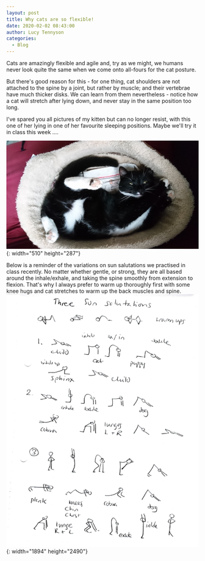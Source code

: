 ```yaml
---
layout: post
title: Why cats are so flexible!
date: 2020-02-02 08:43:00
author: Lucy Tennyson
categories:
  - Blog
---
```


Cats are amazingly flexible and agile and, try as we might, we humans never look quite the same when we come onto all-fours for the cat posture.

But there's good reason for this - for one thing, cat shoulders are not attached to the spine by a joint, but rather by muscle; and their vertebrae have much thicker disks. We can learn from them nevertheless - notice how a cat will stretch after lying down, and never stay in the same position too long.

I've spared you all pictures of my kitten but can no longer resist, with this one of her lying in one of her favourite sleeping positions. Maybe we'll try it in class this week ….

![](/uploads/carlysmall.JPG){: width="510" height="287"}

Below is a reminder of the variations on sun salutations we practised in class recently. No matter whether gentle, or strong, they are all based around the inhale/exhale, and taking the spine smoothly from extension to flexion. That's why I always prefer to warm up thoroughly first with some knee hugs and cat stretches to warm up the back muscles and spine.![](/uploads/yogablog2feb.jpg){: width="1894" height="2490"}